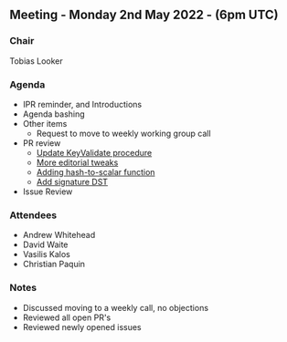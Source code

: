 ## Meeting - Monday 2nd May 2022 - (6pm UTC)

### Chair

Tobias Looker

### Agenda

- IPR reminder, and Introductions
- Agenda bashing
- Other items
    - Request to move to weekly working group call
- PR review
    - [Update KeyValidate procedure](https://github.com/decentralized-identity/bbs-signature/pull/115)
    - [More editorial tweaks](https://github.com/decentralized-identity/bbs-signature/pull/112/files)
    - [Adding hash-to-scalar function](https://github.com/decentralized-identity/bbs-signature/pull/101)
    - [Add signature DST](https://github.com/decentralized-identity/bbs-signature/pull/95)
- Issue Review

### Attendees

- Andrew Whitehead
- David Waite
- Vasilis Kalos
- Christian Paquin

### Notes

- Discussed moving to a weekly call, no objections
- Reviewed all open PR's
- Reviewed newly opened issues
